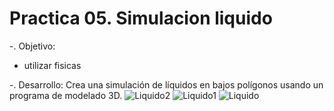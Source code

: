 # Practica 05. Simulacion liquido
-. Objetivo: 





- utilizar fisicas

-. Desarrollo: 
Crea una simulación de líquidos en bajos polígonos usando un programa de modelado 3D.
![Liquido2](https://github.com/Manuel40702/Simulacion_Por_Computadora_JoseManuelNunez/assets/145162147/a12e835b-0cfb-410c-9a66-61bdde154f59)
![Liquido1](https://github.com/Manuel40702/Simulacion_Por_Computadora_JoseManuelNunez/assets/145162147/e1b524ce-6b35-48fa-acf8-f2593b368104)
![Liquido](https://github.com/Manuel40702/Simulacion_Por_Computadora_JoseManuelNunez/assets/145162147/27ed7ef5-ffc8-42ea-bb72-dd6685b0e9ca)
